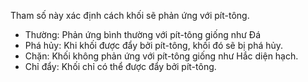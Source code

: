 Tham số này xác định cách khối sẽ phản ứng với pít-tông.

* Thường: Phản ứng bình thường với pít-tông giống như Đá
* Phá hủy: Khi khối được đẩy bởi pít-tông, khối đó sẽ bị phá hủy.
* Chặn: Khối không phản ứng với pít-tông giống như Hắc diện hạch.
* Chỉ đẩy: Khối chỉ có thể được đẩy bởi pít-tông.